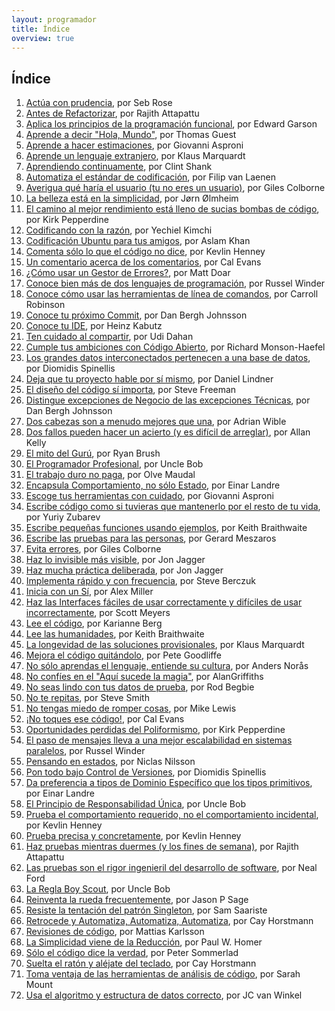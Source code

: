 ```yaml
---
layout: programador
title: Índice
overview: true
---
```


## Índice

1. [Actúa con prudencia](actua-con-prudencia.html), por Seb Rose
2. [Antes de Refactorizar](antes-de-refactorizar.html), por Rajith Attapattu
3. [Aplica los principios de la programación funcional](aplica-programacion-funcional.html), por Edward Garson
4. [Aprende a decir "Hola, Mundo"](aprende-decir-hola-mundo.html), por Thomas Guest
5. [Aprende a hacer estimaciones](aprende-estimaciones.html), por Giovanni Asproni
6. [Aprende un lenguaje extranjero](aprende-lenguaje-extranjero.html), por Klaus Marquardt
7. [Aprendiendo continuamente](aprendiendo-continuamente.html), por Clint Shank
8. [Automatiza el estándar de codificación](automatiza-estandar-codificacion.html), por Filip van Laenen
9. [Averigua qué haría el usuario (tu no eres un usuario)](averigua-que-haria-usuario.html), por Giles Colborne
10. [La belleza está en la simplicidad](belleza-simplicidad.html), por Jørn Ølmheim
11. [El camino al mejor rendimiento está lleno de sucias bombas de código](camino-al-rendimiento-bombas-codigo.html), por Kirk Pepperdine
12. [Codificando con la razón](codifica-con-la-razon.html), por Yechiel Kimchi
13. [Codificación Ubuntu para tus amigos](codificacion-ubuntu.html), por Aslam Khan
14. [Comenta sólo lo que el código no dice](comenta-codigo-no-dice.html), por Kevlin Henney
15. [Un comentario acerca de los comentarios](comentario-acerca-de-comentarios.html), por Cal Evans
16. [¿Cómo usar un Gestor de Errores?](como-usar-bug-tracker.html), por Matt Doar
17. [Conoce bien más de dos lenguajes de programación](conoce-bien-dos-lenguajes.html), por Russel Winder
18. [Conoce cómo usar las herramientas de línea de comandos](conoce-como-usar-linea-comando.html), por Carroll Robinson
19. [Conoce tu próximo Commit](conoce-proximo-commit.html), por Dan Bergh Johnsson
20. [Conoce tu IDE](conoce-tu-ide.html), por Heinz Kabutz
21. [Ten cuidado al compartir](cuidado-al-compartir.html), por Udi Dahan
22. [Cumple tus ambiciones con Código Abierto](cumple-ambiciones-con-codigo-abierto.html), por Richard Monson-Haefel
23. [Los grandes datos interconectados pertenecen a una base de datos](datos-interconectados-pertenecen-base-de-datos.html), por Diomidis Spinellis
24. [Deja que tu proyecto hable por sí mismo](deja-proyecto-hable-por-si-mismo.html), por Daniel Lindner
25. [El diseño del código sí importa](diseno-en-codigo-importa.html), por Steve Freeman
26. [Distingue excepciones de Negocio de las excepciones Técnicas](distingue-excepciones-negocio-tecnicas.html), por Dan Bergh Johnsson
27. [Dos cabezas son a menudo mejores que una](dos-cabezas-mejor-una.html), por Adrian Wible
28. [Dos fallos pueden hacer un acierto (y es difícil de arreglar)](dos-fallos-pueden-hacer-acierto.html), por Allan Kelly
29. [El mito del Gurú](el-mito-del-guru.html), por Ryan Brush
30. [El Programador Profesional](el-programador-profesional.html), por Uncle Bob
31. [El trabajo duro no paga](el-trabajo-duro-no-paga.html), por Olve Maudal
32. [Encapsula Comportamiento, no sólo Estado](encapsula-comportamiento.html), por Einar Landre
33. [Escoge tus herramientas con cuidado](escoge-herramientas-con-cuidado.html), por Giovanni Asproni
34. [Escribe código como si tuvieras que mantenerlo por el resto de tu vida](escribe-codigo-mantenerlo-por-vida.html), por Yuriy Zubarev
35. [Escribe pequeñas funciones usando ejemplos](escribe-funciones-con-ejemplos.html), por Keith Braithwaite
36. [Escribe las pruebas para las personas](escribe-pruebas-para-personas.html), por Gerard Meszaros
37. [Evita errores](evita-errores.html), por Giles Colborne
38. [Haz lo invisible más visible](haz-lo-invisible-mas-visible.html), por Jon Jagger
39. [Haz mucha práctica deliberada](haz-mucha-practica-deliberada.html), por Jon Jagger
40. [Implementa rápido y con frecuencia](implementa-rapido-y-con-frecuencia.html), por Steve Berczuk
41. [Inicia con un Sí](inicia-con-un-si.html), por Alex Miller
42. [Haz las Interfaces fáciles de usar correctamente y difíciles de usar incorrectamente](interfaces-faciles-usar.html), por Scott Meyers
43. [Lee el código](lee-el-codigo.html), por Karianne Berg
44. [Lee las humanidades](lee-humanidades.html), por Keith Braithwaite
45. [La longevidad de las soluciones provisionales](longevidad-soluciones-provisionales.html), por Klaus Marquardt
46. [Mejora el código quitándolo](mejora-codigo-quitandolo.html), por Pete Goodliffe
47. [No sólo aprendas el lenguaje, entiende su cultura](no-aprendas-lenguaje-entiende-su-cultura.html), por Anders Norås
48. [No confíes en el "Aquí sucede la magia"](no-confies-magia.html), por AlanGriffiths
49. [No seas lindo con tus datos de prueba](no-seas-lindo-pruebas.html), por Rod Begbie
50. [No te repitas](no-te-repitas.html), por Steve Smith
51. [No tengas miedo de romper cosas](no-tengas-miedo-de-romper-cosas.html), por Mike Lewis
52. [¡No toques ese código!](no-toques-ese-codigo.html), por Cal Evans
53. [Oportunidades perdidas del Poliformismo](oportunidades-perdidas-polimorfismo.html), por Kirk Pepperdine
54. [El paso de mensajes lleva a una mejor escalabilidad en sistemas paralelos](paso-mensajes-mejor-escalabilidad.html), por Russel Winder
55. [Pensando en estados](pensando-en-estados.html), por Niclas Nilsson
56. [Pon todo bajo Control de Versiones](pon-todo-bajo-control-de-versiones.html), por Diomidis Spinellis
57. [Da preferencia a tipos de Dominio Específico que los tipos primitivos](preferencia-tipos-dominio-especifico.html), por Einar Landre
58. [El Principio de Responsabilidad Única](principio-responsabilidad-unica.html), por Uncle Bob
59. [Prueba el comportamiento requerido, no el comportamiento incidental](prueba-comportamiento-requerido-no-incidental.html), por Kevlin Henney
60. [Prueba precisa y concretamente](prueba-precisa-concretamente.html), por Kevlin Henney
61. [Haz pruebas mientras duermes (y los fines de semana)](pruebas-fin-de-semana.html), por Rajith Attapattu
62. [Las pruebas son el rigor ingenieril del desarrollo de software](pruebas-son-rigor-ingenieril.html), por Neal Ford
63. [La Regla Boy Scout](regla-boy-scout.html), por Uncle Bob
64. [Reinventa la rueda frecuentemente](reinventa-rueda-frecuentemente.html), por Jason P Sage
65. [Resiste la tentación del patrón Singleton](resiste-tentacion-singleton.html), por Sam Saariste
66. [Retrocede y Automatiza, Automatiza, Automatiza](retrocede-automatiza.html), por Cay Horstmann
67. [Revisiones de código](revisiones-codigo.html), por Mattias Karlsson
68. [La Simplicidad viene de la Reducción](simplicidad-reduccion.html), por Paul W. Homer
69. [Sólo el código dice la verdad](solo-codigo-dice-verdad.html), por Peter Sommerlad
70. [Suelta el ratón y aléjate del teclado](suelta-raton-alejate-teclado.html), por Cay Horstmann
71. [Toma ventaja de las herramientas de análisis de código](toma-ventaja-analisis-codigo.html), por Sarah Mount
72. [Usa el algoritmo y estructura de datos correcto](usa-algoritmo-estructura-de-datos-correcto.html), por JC van Winkel
